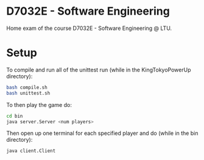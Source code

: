 #  D7032E - Software Engineering
Home exam of the course D7032E - Software Engineering @ LTU.

# Setup
To compile and run all of the unittest run (while in the KingTokyoPowerUp directory):
```bash
bash compile.sh
bash unittest.sh
```
To then play the game do:
```bash
cd bin
java server.Server <num players>
```
Then open up one terminal for each specified player and do (while in the bin directory):
```bash
java client.Client
```
